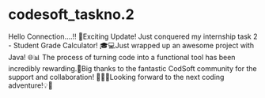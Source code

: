 # codesoft_taskno.2
Hello Connection....!!
🚀Exciting Update! Just conquered my internship task 2 - Student Grade Calculator! 🎓💻Just wrapped up an awesome project with Java! 🌐📊 The process of turning code into a functional tool has been incredibly rewarding.🌟Big thanks to the fantastic CodSoft community for the support and collaboration! 🤝👨‍💻Looking forward to the next coding adventure!💡🚀 
